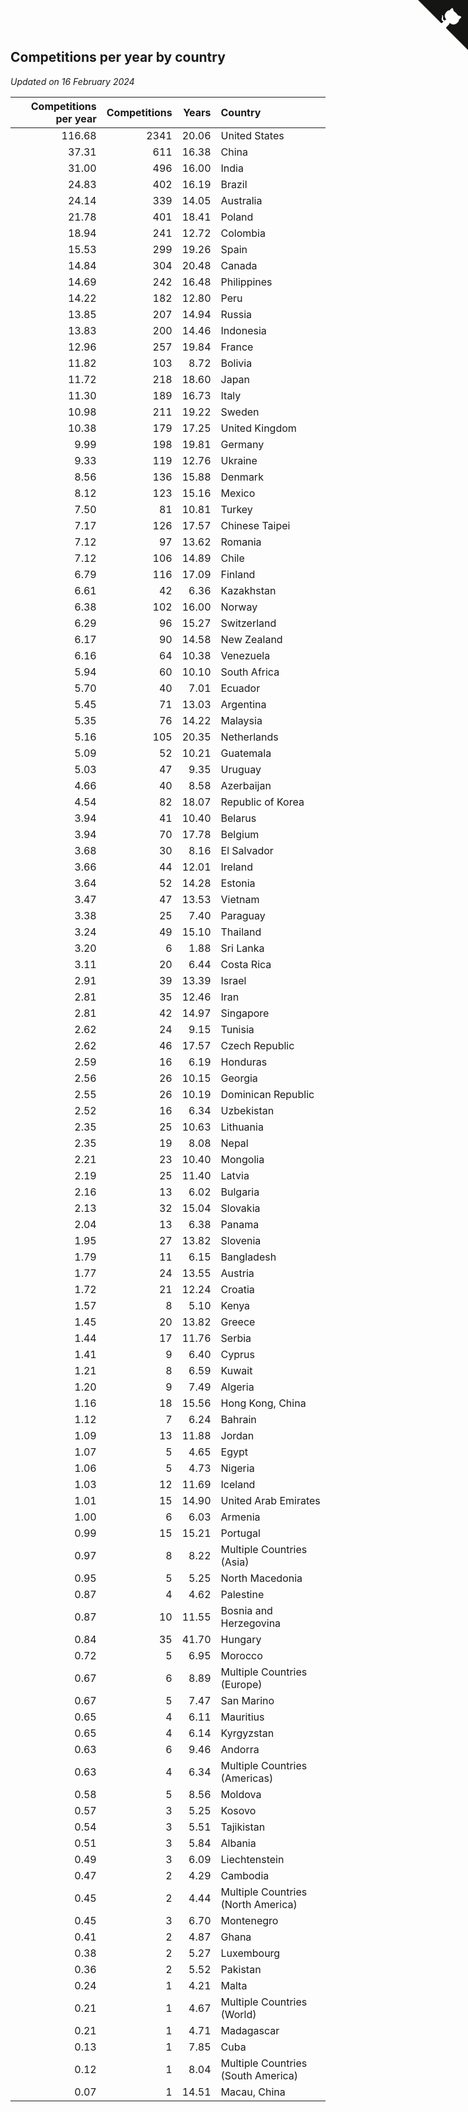 ## Competitions per year by country

*Updated on 16 February 2024*

| Competitions per year | Competitions | Years | Country |
| ---: | ---: | ---: | :--- |
| 116.68 | 2341 | 20.06 | United States |
| 37.31 | 611 | 16.38 | China |
| 31.00 | 496 | 16.00 | India |
| 24.83 | 402 | 16.19 | Brazil |
| 24.14 | 339 | 14.05 | Australia |
| 21.78 | 401 | 18.41 | Poland |
| 18.94 | 241 | 12.72 | Colombia |
| 15.53 | 299 | 19.26 | Spain |
| 14.84 | 304 | 20.48 | Canada |
| 14.69 | 242 | 16.48 | Philippines |
| 14.22 | 182 | 12.80 | Peru |
| 13.85 | 207 | 14.94 | Russia |
| 13.83 | 200 | 14.46 | Indonesia |
| 12.96 | 257 | 19.84 | France |
| 11.82 | 103 | 8.72 | Bolivia |
| 11.72 | 218 | 18.60 | Japan |
| 11.30 | 189 | 16.73 | Italy |
| 10.98 | 211 | 19.22 | Sweden |
| 10.38 | 179 | 17.25 | United Kingdom |
| 9.99 | 198 | 19.81 | Germany |
| 9.33 | 119 | 12.76 | Ukraine |
| 8.56 | 136 | 15.88 | Denmark |
| 8.12 | 123 | 15.16 | Mexico |
| 7.50 | 81 | 10.81 | Turkey |
| 7.17 | 126 | 17.57 | Chinese Taipei |
| 7.12 | 97 | 13.62 | Romania |
| 7.12 | 106 | 14.89 | Chile |
| 6.79 | 116 | 17.09 | Finland |
| 6.61 | 42 | 6.36 | Kazakhstan |
| 6.38 | 102 | 16.00 | Norway |
| 6.29 | 96 | 15.27 | Switzerland |
| 6.17 | 90 | 14.58 | New Zealand |
| 6.16 | 64 | 10.38 | Venezuela |
| 5.94 | 60 | 10.10 | South Africa |
| 5.70 | 40 | 7.01 | Ecuador |
| 5.45 | 71 | 13.03 | Argentina |
| 5.35 | 76 | 14.22 | Malaysia |
| 5.16 | 105 | 20.35 | Netherlands |
| 5.09 | 52 | 10.21 | Guatemala |
| 5.03 | 47 | 9.35 | Uruguay |
| 4.66 | 40 | 8.58 | Azerbaijan |
| 4.54 | 82 | 18.07 | Republic of Korea |
| 3.94 | 41 | 10.40 | Belarus |
| 3.94 | 70 | 17.78 | Belgium |
| 3.68 | 30 | 8.16 | El Salvador |
| 3.66 | 44 | 12.01 | Ireland |
| 3.64 | 52 | 14.28 | Estonia |
| 3.47 | 47 | 13.53 | Vietnam |
| 3.38 | 25 | 7.40 | Paraguay |
| 3.24 | 49 | 15.10 | Thailand |
| 3.20 | 6 | 1.88 | Sri Lanka |
| 3.11 | 20 | 6.44 | Costa Rica |
| 2.91 | 39 | 13.39 | Israel |
| 2.81 | 35 | 12.46 | Iran |
| 2.81 | 42 | 14.97 | Singapore |
| 2.62 | 24 | 9.15 | Tunisia |
| 2.62 | 46 | 17.57 | Czech Republic |
| 2.59 | 16 | 6.19 | Honduras |
| 2.56 | 26 | 10.15 | Georgia |
| 2.55 | 26 | 10.19 | Dominican Republic |
| 2.52 | 16 | 6.34 | Uzbekistan |
| 2.35 | 25 | 10.63 | Lithuania |
| 2.35 | 19 | 8.08 | Nepal |
| 2.21 | 23 | 10.40 | Mongolia |
| 2.19 | 25 | 11.40 | Latvia |
| 2.16 | 13 | 6.02 | Bulgaria |
| 2.13 | 32 | 15.04 | Slovakia |
| 2.04 | 13 | 6.38 | Panama |
| 1.95 | 27 | 13.82 | Slovenia |
| 1.79 | 11 | 6.15 | Bangladesh |
| 1.77 | 24 | 13.55 | Austria |
| 1.72 | 21 | 12.24 | Croatia |
| 1.57 | 8 | 5.10 | Kenya |
| 1.45 | 20 | 13.82 | Greece |
| 1.44 | 17 | 11.76 | Serbia |
| 1.41 | 9 | 6.40 | Cyprus |
| 1.21 | 8 | 6.59 | Kuwait |
| 1.20 | 9 | 7.49 | Algeria |
| 1.16 | 18 | 15.56 | Hong Kong, China |
| 1.12 | 7 | 6.24 | Bahrain |
| 1.09 | 13 | 11.88 | Jordan |
| 1.07 | 5 | 4.65 | Egypt |
| 1.06 | 5 | 4.73 | Nigeria |
| 1.03 | 12 | 11.69 | Iceland |
| 1.01 | 15 | 14.90 | United Arab Emirates |
| 1.00 | 6 | 6.03 | Armenia |
| 0.99 | 15 | 15.21 | Portugal |
| 0.97 | 8 | 8.22 | Multiple Countries (Asia) |
| 0.95 | 5 | 5.25 | North Macedonia |
| 0.87 | 4 | 4.62 | Palestine |
| 0.87 | 10 | 11.55 | Bosnia and Herzegovina |
| 0.84 | 35 | 41.70 | Hungary |
| 0.72 | 5 | 6.95 | Morocco |
| 0.67 | 6 | 8.89 | Multiple Countries (Europe) |
| 0.67 | 5 | 7.47 | San Marino |
| 0.65 | 4 | 6.11 | Mauritius |
| 0.65 | 4 | 6.14 | Kyrgyzstan |
| 0.63 | 6 | 9.46 | Andorra |
| 0.63 | 4 | 6.34 | Multiple Countries (Americas) |
| 0.58 | 5 | 8.56 | Moldova |
| 0.57 | 3 | 5.25 | Kosovo |
| 0.54 | 3 | 5.51 | Tajikistan |
| 0.51 | 3 | 5.84 | Albania |
| 0.49 | 3 | 6.09 | Liechtenstein |
| 0.47 | 2 | 4.29 | Cambodia |
| 0.45 | 2 | 4.44 | Multiple Countries (North America) |
| 0.45 | 3 | 6.70 | Montenegro |
| 0.41 | 2 | 4.87 | Ghana |
| 0.38 | 2 | 5.27 | Luxembourg |
| 0.36 | 2 | 5.52 | Pakistan |
| 0.24 | 1 | 4.21 | Malta |
| 0.21 | 1 | 4.67 | Multiple Countries (World) |
| 0.21 | 1 | 4.71 | Madagascar |
| 0.13 | 1 | 7.85 | Cuba |
| 0.12 | 1 | 8.04 | Multiple Countries (South America) |
| 0.07 | 1 | 14.51 | Macau, China |


<a href="https://github.com/jonatanklosko/wca_statistics" class="github-corner" aria-label="View source on Github"><svg width="80" height="80" viewBox="0 0 250 250" style="fill:#151513; color:#fff; position: absolute; top: 0; border: 0; right: 0;" aria-hidden="true"><path d="M0,0 L115,115 L130,115 L142,142 L250,250 L250,0 Z"></path><path d="M128.3,109.0 C113.8,99.7 119.0,89.6 119.0,89.6 C122.0,82.7 120.5,78.6 120.5,78.6 C119.2,72.0 123.4,76.3 123.4,76.3 C127.3,80.9 125.5,87.3 125.5,87.3 C122.9,97.6 130.6,101.9 134.4,103.2" fill="currentColor" style="transform-origin: 130px 106px;" class="octo-arm"></path><path d="M115.0,115.0 C114.9,115.1 118.7,116.5 119.8,115.4 L133.7,101.6 C136.9,99.2 139.9,98.4 142.2,98.6 C133.8,88.0 127.5,74.4 143.8,58.0 C148.5,53.4 154.0,51.2 159.7,51.0 C160.3,49.4 163.2,43.6 171.4,40.1 C171.4,40.1 176.1,42.5 178.8,56.2 C183.1,58.6 187.2,61.8 190.9,65.4 C194.5,69.0 197.7,73.2 200.1,77.6 C213.8,80.2 216.3,84.9 216.3,84.9 C212.7,93.1 206.9,96.0 205.4,96.6 C205.1,102.4 203.0,107.8 198.3,112.5 C181.9,128.9 168.3,122.5 157.7,114.1 C157.9,116.9 156.7,120.9 152.7,124.9 L141.0,136.5 C139.8,137.7 141.6,141.9 141.8,141.8 Z" fill="currentColor" class="octo-body"></path></svg></a><style>.github-corner:hover .octo-arm{animation:octocat-wave 560ms ease-in-out}@keyframes octocat-wave{0%,100%{transform:rotate(0)}20%,60%{transform:rotate(-25deg)}40%,80%{transform:rotate(10deg)}}@media (max-width:500px){.github-corner:hover .octo-arm{animation:none}.github-corner .octo-arm{animation:octocat-wave 560ms ease-in-out}}</style>
